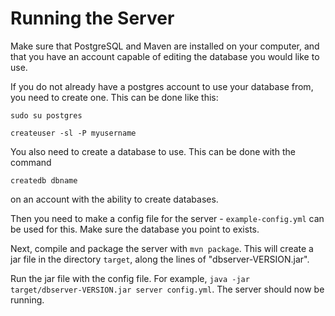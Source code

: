 # Running the Server

Make sure that PostgreSQL and Maven are installed on your computer, and that you
have an account capable of editing the database you would like to use.

If you do not already have a postgres account to use your database from, you need
to create one. This can be done like this:
```
sudo su postgres

createuser -sl -P myusername
```

You also need to create a database to use. This can be done with the command
```
createdb dbname
```
on an account with the ability to create databases.

Then you need to make a config file for the server - ```example-config.yml```
can be used for this. Make sure the database you point to exists.

Next, compile and package the server with ```mvn package```. This will create a
jar file in the directory ```target```, along the lines of "dbserver-VERSION.jar".

Run the jar file with the config file. For example,
```java -jar target/dbserver-VERSION.jar server config.yml```. The server should
now be running.